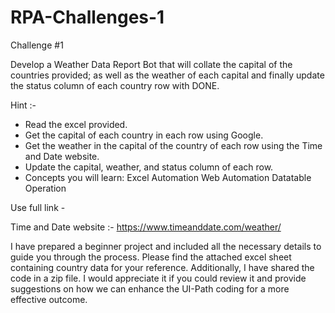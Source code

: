 # RPA-Challenges-1
Challenge #1 

Develop a Weather Data Report Bot that will collate the capital of the countries provided; as well as the weather of each capital and finally update the status column of each country row with DONE.

Hint :- 

- Read the excel provided.
- Get the capital of each country in each row using Google.
- Get the weather in the capital of the country of each row using the Time and Date website.
- Update the capital, weather, and status column of each row.
- Concepts you will learn:
Excel Automation
Web Automation
Datatable Operation

Use full link - 


Time and Date website :- https://www.timeanddate.com/weather/

I have prepared a beginner project and included all the necessary details to guide you through the process. Please find the attached excel sheet containing country data for your reference. Additionally, I have shared the code in a zip file. I would appreciate it if you could review it and provide suggestions on how we can enhance the UI-Path coding for a more effective outcome.

